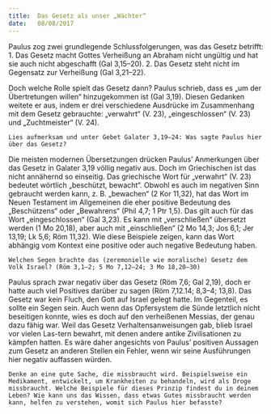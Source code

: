 ```yaml
---
title:  Das Gesetz als unser „Wächter“
date:   08/08/2017
---
```


Paulus zog zwei grundlegende Schlussfolgerungen, was das Gesetz betrifft: 1. Das Gesetz macht Gottes Verheißung an Abraham nicht ungültig und hat sie auch nicht abgeschafft (Gal 3,15–20). 2. Das Gesetz steht nicht im Gegensatz zur Verheißung (Gal 3,21–22).

Doch welche Rolle spielt das Gesetz dann? Paulus schrieb, dass es „um der Übertretungen willen“ hinzugekommen ist (Gal 3,19). Diesen Gedanken weitete er aus, indem er drei verschiedene Ausdrücke im Zusammenhang mit dem Gesetz gebrauchte: „verwahrt“ (V. 23), „eingeschlossen“ (V. 23) und „Zuchtmeister“ (V. 24).

`Lies aufmerksam und unter Gebet Galater 3,19–24: Was sagte Paulus hier über das Gesetz?`

Die meisten modernen Übersetzungen drücken Paulus’ Anmerkungen über das Gesetz in Galater 3,19 völlig negativ aus. Doch im Griechischen ist das nicht annähernd so einseitig. Das griechische Wort für „verwahrt“ (V. 23) bedeutet wörtlich „beschützt, bewacht“. Obwohl es auch im negativen Sinn gebraucht werden kann, z. B. „bewachen“ (2 Kor 11,32), hat das Wort im Neuen Testament im Allgemeinen die eher positive Bedeutung des „Beschützens“ oder „Bewahrens“ (Phil 4,7; 1 Ptr 1,5). Das gilt auch für das Wort „eingeschlossen“ (Gal 3,23). Es kann mit „verschließen“ übersetzt werden (1 Mo 20,18), aber auch mit „einschließen“ (2 Mo 14,3; Jos 6,1; Jer 13,19; Lk 5,6; Röm 11,32). Wie diese Beispiele zeigen, kann das Wort abhängig vom Kontext eine positive oder auch negative Bedeutung haben.

`Welchen Segen brachte das (zeremonielle wie moralische) Gesetz dem Volk Israel? (Röm 3,1–2; 5 Mo 7,12–24; 3 Mo 18,20–30)`

Paulus sprach zwar negativ über das Gesetz (Röm 7,6; Gal 2,19), doch er hatte auch viel Positives darüber zu sagen (Röm 7,12.14; 8,3–4; 13,8). Das Gesetz war kein Fluch, den Gott auf Israel gelegt hatte. Im Gegenteil, es sollte ein Segen sein. Auch wenn das Opfersystem die Sünde letztlich nicht beseitigen konnte, wies es doch auf den verheißenen Messias, der genau dazu fähig war. Weil das Gesetz Verhaltensanweisungen gab, blieb Israel vor vielen Las-tern bewahrt, mit denen andere antike Zivilisationen zu kämpfen hatten. Es wäre daher angesichts von Paulus’ positiven Aussagen zum Gesetz an anderen Stellen ein Fehler, wenn wir seine Ausführungen hier negativ auffassen würden.

`Denke an eine gute Sache, die missbraucht wird. Beispielsweise ein Medikament, entwickelt, um Krankheiten zu behandeln, wird als Droge missbraucht. Welche Beispiele für dieses Prinzip findest du in deinem Leben? Wie kann uns das Wissen, dass etwas Gutes missbraucht werden kann, helfen zu verstehen, womit sich Paulus hier befasste?`